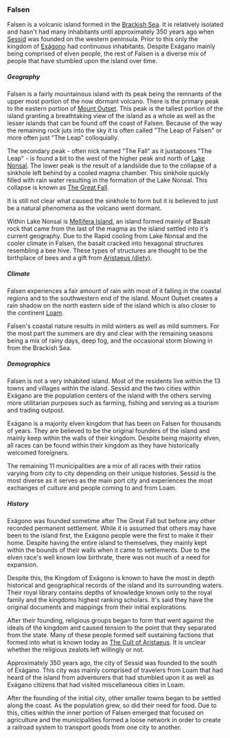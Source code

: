 ### Falsen 
Falsen is a volcanic island formed in the [Brackish Sea](../todo.md). It is relatively isolated and hasn't had many inhabitants until approximately 350 years ago when [Sessid](../todo.md) was founded on the western peninsula. Prior to this only the kingdom of [Exágono](Locations/exagono.md) had continuous inhabitants. Despite Exágano mainly being comprised of elven people, the rest of Falsen is a diverse mix of people that have stumbled upon the island over time. 


##### Geography 
Falsen is a fairly mountainous island with its peak being the remnants of the upper most portion of the now dormant volcano.  There is the primary peak to the eastern portion of [Mount Outset](../todo.md). This peak is the tallest portion of the island granting a breathtaking view of the island as a whole as well as the lesser islands that can be found off the coast of Falsen. Because of the way the remaining rock juts into the sky it is often called "The Leap of Falsen" or more often just "The Leap" colloquially. 

The secondary peak - often nick named "The Fall" as it juxtaposes "The Leap" - is found a bit to the west of the higher peak and north of [Lake Nonsal](../todo.md). The lower peak is the result of a landslide due to the collapse of a sinkhole left behind by a cooled magma chamber. This sinkhole quickly filled with rain water resulting in the formation of the Lake Nonsal. This collapse is known as [The Great Fall](../todo.md).

It is still not clear what caused the sinkhole to form but it is believed to just be a natural phenomena as the volcano went dormant. 

Within Lake Nonsal is [Mellifera Island](../todo.md), an island formed mainly of Basalt rock that came from the last of the magma as the island settled into it's current geography. Due to the Rapid cooling from Lake Nonsal and the cooler climate in Falsen, the basalt cracked into hexagonal structures resembling a bee hive. These types of structures are thought to be the birthplace of bees and a gift from [Aristaeus (diety)](../todo.md). 

##### Climate
Falsen experiences a fair amount of rain with most of it falling in the coastal regions and to the southwestern end of the island. Mount Outset creates a rain shadow on the north eastern side of the island which is also closer to the continent [Loam](../todo.md). 

Falsen's coastal nature results in mild winters as well as mild summers. For the most part the summers are dry and clear with the remaining seasons being a mix of rainy days, deep fog, and the occasional storm blowing in from the Brackish Sea. 


##### Demographics
Falsen is not a very inhabited island. Most of the residents live within the 13 towns and villages within the island. Sessid and the two cities within Exágano are the population centers of the island with the others serving more utilitarian purposes such as farming, fishing and serving as a tourism and trading outpost. 

Exágano is a majority elven kingdom that has been on Falsen for thousands of years. They are believed to be the original founders of the island and mainly keep within the walls of their kingdom. Despite being majority elven, all races can be found within their kingdom as they have historically welcomed foreigners.  

The remaining 11 municipalities are a mix of all races with their ratios varying from city to city depending on their unique histories. Sessid is the most diverse as it serves as the main port city and experiences the most exchanges of culture and people coming to and from Loam. 

##### History
Exágono was founded sometime after The Great Fall but before any other recorded permanent settlement. While it is assumed that others may have been to the island first, the Exágono people were the first to make it their home. Despite having the entire island to themselves, they mainly kept within the bounds of their walls when it came to settlements. Due to the elven race's well known low birthrate, there was not much of a need for expansion. 

Despite this, the Kingdom of Exágono is known to have the most in depth historical and geographical records of the island and its surrounding waters. Their royal library contains depths of knowledge known only to the royal family and the kingdoms highest ranking scholars. It's said they have the original documents and mappings from their initial explorations. 

After their founding, religious groups began to form that went against the ideals of the kingdom and caused tension to the point that they separated from the state. Many of these people formed self sustaining factions that formed into what is known today as [The Cult of Aristaeus](../todo.md). It is unclear whether the religious zealots left willingly or not. 

Approximately 350 years ago, the city of Sessid was founded to the south of Exágano. This city was mainly comprised of travelers from Loam that had heard of the island from adventurers that had stumbled upon it as well as Exágano citizens that had visited miscellaneous cities in Loam.

After the founding of the initial city, other smaller towns began to be settled along the coast. As the population grew, so did their need for food. Due to this, cities within the inner portion of Falsen emerged that focused on agriculture and the municipalities formed a loose network in order to create a railroad system to transport goods from one city to another. 